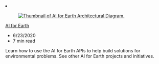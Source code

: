 <!-- This file is automatically generated by build/architectures/build_index.py. Any updates will be lost. -->

<!-- markdownlint-disable MD033 -->

<li class="grid-item item-column" data-categories="AI + Machine Learning ">
<article class="card">
    <div class="card-header has-margin-bottom-none" aria-hidden="true">
        <figure class="image diagram has-height-175 has-overflow-hidden level">
            <a href="/azure/architecture/solution-ideas/articles/ai-for-earth"><img src="/azure/architecture/browse/thumbs/ai-for-earth.png" class="diagram" alt="Thumbnail of AI for Earth Architectural Diagram." data-linktype="relative-path"></a>
        </figure>
    </div>
    <div class="card-content">
        <a class="card-content-title has-margin-top-none" href="/azure/architecture/solution-ideas/articles/ai-for-earth">
            <p>AI for Earth</p>
        </a>
        <ul class="card-content-metadata">
            <li>6/23/2020</li>
            <li>7 min read</li>
        </ul>
        <p class="card-content-description">Learn how to use the AI for Earth APIs to help build solutions for environmental problems. See other AI for Earth projects and initiatives.</p>
        <div class="bottom-to-top-fade is-hidden-mobile"></div>
    </div>
</article>
</li>
